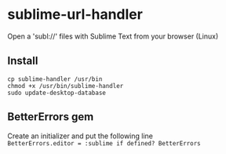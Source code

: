 sublime-url-handler
===================

Open a 'subl://' files with Sublime Text from your browser (Linux)

## Install
`cp sublime-handler /usr/bin`  
`chmod +x /usr/bin/sublime-handler`  
`sudo update-desktop-database`  

## BetterErrors gem
Create an initializer and put the following line    
`BetterErrors.editor = :sublime if defined? BetterErrors`

